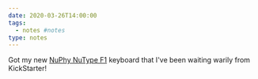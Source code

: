 ```yaml
---
date: 2020-03-26T14:00:00
tags:
  - notes #notes
type: notes
---
```


Got my new [NuPhy NuType F1](https://www.kickstarter.com/projects/nuphy/nutype-revolutionizing-the-laptop-typing-experience/) keyboard that I've been waiting warily from KickStarter!
